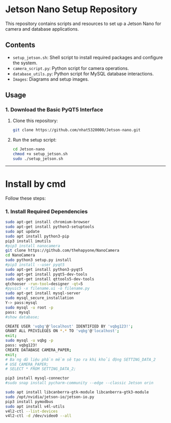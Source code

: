 # Jetson Nano Setup Repository

This repository contains scripts and resources to set up a Jetson Nano for camera and database applications.

## Contents

- `setup_jetson.sh`: Shell script to install required packages and configure the system.
- `camera_script.py`: Python script for camera operations.
- `database_utils.py`: Python script for MySQL database interactions.
- `Images`: Diagrams and setup images.

## Usage

### 1. Download the Basic PyQT5 Interface

1. Clone this repository:

   ```bash
   git clone https://github.com/nhat5320000/Jetson-nano.git
   ```

2. Run the setup script:

   ```bash
   cd Jetson-nano
   chmod +x setup_jetson.sh
   sudo ./setup_jetson.sh
   ```

---

# Install by cmd

Follow these steps:

### 1. Install Required Dependencies

```bash
sudo apt-get install chromium-browser
sudo apt-get install python3-setuptools
sudo apt update
sudo apt install python3-pip
pip3 install imutils
#pip3 install nanocamera
git clone https://github.com/thehapyone/NanoCamera
cd NanoCamera
sudo python3 setup.py install
#pip3 install --user pyqt5
sudo apt-get install python3-pyqt5
sudo apt-get install pyqt5-dev-tools
sudo apt-get install qttools5-dev-tools
qtchooser -run-tool=designer -qt=5
#pyuic5 -x filename.ui -o filename.py
sudo apt-get install mysql-server
sudo mysql_secure_installation
Y-> pass:mysql 
sudo mysql -u root -p 
pass: mysql
#show database;

CREATE USER 'vqbg'@'localhost' IDENTIFIED BY 'vqbg123!';
GRANT ALL PRIVILEGES ON *.* TO 'vqbg'@'localhost';
exit;
sudo mysql -u vqbg -p
pass: vqbg123!
CREATE DATABASE CAMERA_PAPER;
exit;
# Bảng dữ liệu phần mềm sẽ tạo ra khi khỏi động SETTING_DATA_2
# USE CAMERA_PAPER;
# SELECT * FROM SETTING_DATA_2;

pip3 install mysql-connector
#sudo snap install pycharm-community --edge --classic Jetson orin

sudo apt install libcanberra-gtk-module libcanberra-gtk3-module
sudo /opt/nvidia/jetson-io/jetson-io.py
pip3 install pymodbus
sudo apt install v4l-utils
v4l2-ctl --list-devices
v4l2-ctl -d /dev/video0 --all
```
